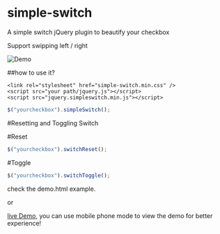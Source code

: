 # simple-switch
A simple switch jQuery plugin to beautify your checkbox

Support swipping left / right

![Demo](http://7xsj8c.com2.z0.glb.clouddn.com/img/20160330111443.png) 

##how to use it?
```
<link rel="stylesheet" href="simple-switch.min.css" />
<script src="your path/jquery.js"></script>
<script src="jquery.simpleswitch.min.js"></script>
```
```javascript
$("yourcheckbox").simpleSwitch();
```
#Resetting and Toggling Switch

#Reset
```javascript
$("yourcheckbox").switchReset();
```
#Toggle
```javascript
$("yourcheckbox").switchToggle();
```
check the demo.html example.


or

[live Demo](http://sandbox.runjs.cn/show/iel8tvl4), you can use mobile phone mode to view the demo for better experience!
